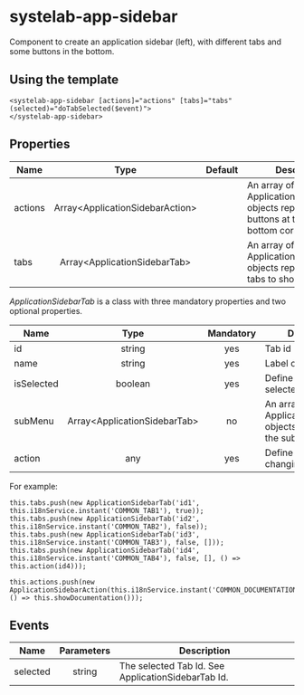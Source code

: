 # systelab-app-sidebar

Component to create an application sidebar (left), with different tabs and some buttons in the bottom.

## Using the template

```
<systelab-app-sidebar [actions]="actions" [tabs]="tabs" (selected)="doTabSelected($event)">
</systelab-app-sidebar>
```


## Properties

| Name | Type | Default | Description |
| ---- |:----:|:-------:| ----------- |
| actions | Array&lt;ApplicationSidebarAction&gt; || An array of ApplicationSidebarAction objects representing the buttons at the left-bottom corner. |
| tabs | Array&lt;ApplicationSidebarTab&gt; || An array of ApplicationSidebarTab objects representing the tabs to show. |

*ApplicationSidebarTab* is a class with three mandatory properties and two optional properties. 

| Name | Type | Mandatory | Description |
| ---- |:----:|:-------:| ----------- |
| id | string | yes | Tab id |
| name | string | yes | Label of teh tab |
| isSelected | boolean | yes | Define if the tab is selected |
| subMenu | Array&lt;ApplicationSidebarTab&gt; | no | An array of ApplicationSidebarTab objects representing the sub-tabs to show.  |
| action | any | yes | Define a action first changing the tab. |

For example:
```
this.tabs.push(new ApplicationSidebarTab('id1', this.i18nService.instant('COMMON_TAB1'), true));
this.tabs.push(new ApplicationSidebarTab('id2', this.i18nService.instant('COMMON_TAB2'), false));
this.tabs.push(new ApplicationSidebarTab('id3', this.i18nService.instant('COMMON_TAB3'), false, []));
this.tabs.push(new ApplicationSidebarTab('id4', this.i18nService.instant('COMMON_TAB4'), false, [], () => this.action(id4)));
```


```
this.actions.push(new ApplicationSidebarAction(this.i18nService.instant('COMMON_DOCUMENTATION'), () => this.showDocumentation()));
```


## Events

| Name | Parameters | Description |
| ---- |:----------:| ------------|
| selected | string |The selected Tab Id. See ApplicationSidebarTab Id.|



